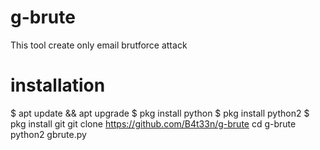 # g-brute
This tool create only email brutforce attack


# installation

$ apt update && apt upgrade
$ pkg install python 
$ pkg install python2 
$ pkg install git 
git clone https://github.com/B4t33n/g-brute 
cd g-brute 
python2 gbrute.py 
